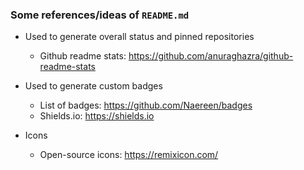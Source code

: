 ### Some references/ideas of `README.md`

* Used to generate overall status and pinned repositories
  * Github readme stats: https://github.com/anuraghazra/github-readme-stats

* Used to generate custom badges
  * List of badges: https://github.com/Naereen/badges
  * Shields.io: https://shields.io

* Icons
  * Open-source icons: https://remixicon.com/
